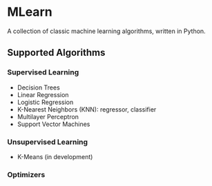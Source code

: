 # MLearn
A collection of classic machine learning algorithms, written in Python.

## Supported Algorithms

### Supervised Learning
- Decision Trees
- Linear Regression
- Logistic Regression 
- K-Nearest Neighbors (KNN): regressor, classifier
- Multilayer Perceptron
- Support Vector Machines

### Unsupervised Learning
- K-Means (in development)

### Optimizers

